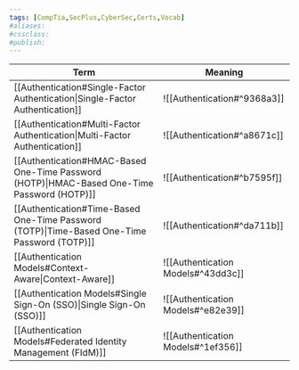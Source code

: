 ```yaml
---
tags: [CompTia,SecPlus,CyberSec,Certs,Vocab]
#aliases:
#cssclass:
#publish:
---
```


| Term                                                                                        | Meaning                            |
| ------------------------------------------------------------------------------------------- | ---------------------------------- |
| [[Authentication#Single-Factor Authentication\|Single-Factor Authentication]]               | ![[Authentication#^9368a3]]        |
| [[Authentication#Multi-Factor Authentication\|Multi-Factor Authentication]]                 | ![[Authentication#^a8671c]]        |
| [[Authentication#HMAC-Based One-Time Password (HOTP)\|HMAC-Based One-Time Password (HOTP)]] | ![[Authentication#^b7595f]]        |
| [[Authentication#Time-Based One-Time Password (TOTP)\|Time-Based One-Time Password (TOTP)]] | ![[Authentication#^da711b]]        |
| [[Authentication Models#Context-Aware\|Context-Aware]]                                      | ![[Authentication Models#^43dd3c]] |
| [[Authentication Models#Single Sign-On (SSO)\|Single Sign-On (SSO)]]                        | ![[Authentication Models#^e82e39]] |
| [[Authentication Models#Federated Identity Management (FIdM)]]                              | ![[Authentication Models#^1ef356]]                                   |

